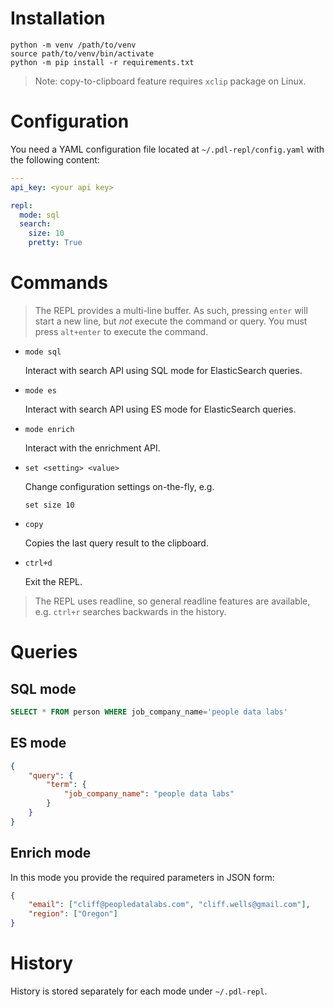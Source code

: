 Installation
==============
```
python -m venv /path/to/venv
source path/to/venv/bin/activate
python -m pip install -r requirements.txt
```

> Note: copy-to-clipboard feature requires `xclip` package on Linux.

Configuration
=============
You need a YAML configuration file located at `~/.pdl-repl/config.yaml` with
the following content:
```yaml
---
api_key: <your api key>

repl:
  mode: sql
  search:
    size: 10
    pretty: True
```

Commands
========
> The REPL provides a multi-line buffer. As such, pressing `enter` will start a
new line, but _not_ execute the command or query. You must press `alt+enter` to
execute the command.

- `mode sql`

    Interact with search API using SQL mode for ElasticSearch queries.

- `mode es`

    Interact with search API using ES mode for ElasticSearch queries.

- `mode enrich`

    Interact with the enrichment API.

- `set <setting> <value>`

    Change configuration settings on-the-fly, e.g.
    ```
    set size 10
    ```

- `copy`

    Copies the last query result to the clipboard.

- `ctrl+d`

    Exit the REPL.

> The REPL uses readline, so general readline features are available, e.g. `ctrl+r`
searches backwards in the history.

Queries
=======
SQL mode
--------
```sql
SELECT * FROM person WHERE job_company_name='people data labs'
```

ES mode
-------
```json
{
    "query": {
        "term": {
            "job_company_name": "people data labs"
        }
    }
}
```

Enrich mode
-----------
In this mode you provide the required parameters in JSON form:
```json
{
    "email": ["cliff@peopledatalabs.com", "cliff.wells@gmail.com"],
    "region": ["Oregon"]
}
```

History
=======
History is stored separately for each mode under `~/.pdl-repl`.